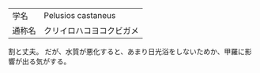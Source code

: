 ---
---

|||
|:-|:-|
| 学名 | Pelusios castaneus |
| 通称名 | クリイロハコヨコクビガメ |

割と丈夫。
だが、水質が悪化すると、あまり日光浴をしないためか、甲羅に影響が出る気がする。
